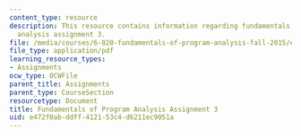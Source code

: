 ```yaml
---
content_type: resource
description: This resource contains information regarding fundamentals of program
  analysis assignment 3.
file: /media/courses/6-820-fundamentals-of-program-analysis-fall-2015/e472f0abddff412153c4d6211ec9051a_MIT6_820F15_ps3.pdf
file_type: application/pdf
learning_resource_types:
- Assignments
ocw_type: OCWFile
parent_title: Assignments
parent_type: CourseSection
resourcetype: Document
title: Fundamentals of Program Analysis Assignment 3
uid: e472f0ab-ddff-4121-53c4-d6211ec9051a
---
```

